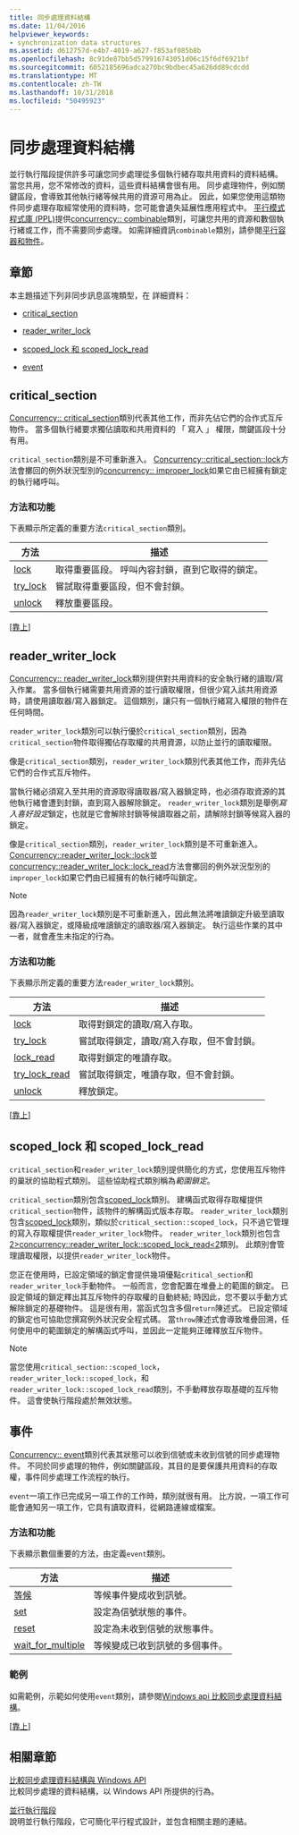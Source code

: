 ```yaml
---
title: 同步處理資料結構
ms.date: 11/04/2016
helpviewer_keywords:
- synchronization data structures
ms.assetid: d612757d-e4b7-4019-a627-f853af085b8b
ms.openlocfilehash: 8c91de87bb5d579916743051d06c15f6df6921bf
ms.sourcegitcommit: 6052185696adca270bc9bdbec45a626dd89cdcdd
ms.translationtype: MT
ms.contentlocale: zh-TW
ms.lasthandoff: 10/31/2018
ms.locfileid: "50495923"
---
```

# <a name="synchronization-data-structures"></a>同步處理資料結構

並行執行階段提供許多可讓您同步處理從多個執行緒存取共用資料的資料結構。 當您共用，您不常修改的資料，這些資料結構會很有用。 同步處理物件，例如關鍵區段，會導致其他執行緒等候共用的資源可用為止。 因此，如果您使用這類物件同步處理存取經常使用的資料時，您可能會遺失延展性應用程式中。 [平行模式程式庫 (PPL)](../../parallel/concrt/parallel-patterns-library-ppl.md)提供[concurrency:: combinable](../../parallel/concrt/reference/combinable-class.md)類別，可讓您共用的資源和數個執行緒或工作，而不需要同步處理。 如需詳細資訊`combinable`類別，請參閱[平行容器和物件](../../parallel/concrt/parallel-containers-and-objects.md)。

##  <a name="top"></a> 章節

本主題描述下列非同步訊息區塊類型，在 詳細資料：

- [critical_section](#critical_section)

- [reader_writer_lock](#reader_writer_lock)

- [scoped_lock 和 scoped_lock_read](#scoped_lock)

- [event](#event)

##  <a name="critical_section"></a> critical_section

[Concurrency:: critical_section](../../parallel/concrt/reference/critical-section-class.md)類別代表其他工作，而非先佔它們的合作式互斥物件。 當多個執行緒要求獨佔讀取和共用資料的 「 寫入 」 權限，關鍵區段十分有用。

`critical_section`類別是不可重新進入。 [Concurrency::critical_section::lock](reference/critical-section-class.md#lock)方法會擲回的例外狀況型別的[concurrency:: improper_lock](../../parallel/concrt/reference/improper-lock-class.md)如果它由已經擁有鎖定的執行緒呼叫。

### <a name="methods-and-features"></a>方法和功能

下表顯示所定義的重要方法`critical_section`類別。

|方法|描述|
|------------|-----------------|
|[lock](reference/critical-section-class.md#lock)|取得重要區段。 呼叫內容封鎖，直到它取得的鎖定。|
|[try_lock](reference/critical-section-class.md#try_lock)|嘗試取得重要區段，但不會封鎖。|
|[unlock](reference/critical-section-class.md#unlock)|釋放重要區段。|

[[靠上](#top)]

##  <a name="reader_writer_lock"></a> reader_writer_lock

[Concurrency:: reader_writer_lock](../../parallel/concrt/reference/reader-writer-lock-class.md)類別提供對共用資料的安全執行緒的讀取/寫入作業。 當多個執行緒需要共用資源的並行讀取權限，但很少寫入該共用資源時，請使用讀取器/寫入器鎖定。 這個類別，讓只有一個執行緒寫入權限的物件在任何時間。

`reader_writer_lock`類別可以執行優於`critical_section`類別，因為`critical_section`物件取得獨佔存取權的共用資源，以防止並行的讀取權限。

像是`critical_section`類別，`reader_writer_lock`類別代表其他工作，而非先佔它們的合作式互斥物件。

當執行緒必須寫入至共用的資源取得讀取器/寫入器鎖定時，也必須存取資源的其他執行緒會遭到封鎖，直到寫入器解除鎖定。 `reader_writer_lock`類別是舉例*寫入喜好設定*鎖定，也就是它會解除封鎖等候讀取器之前，請解除封鎖等候寫入器的鎖定。

像是`critical_section`類別，`reader_writer_lock`類別是不可重新進入。 [Concurrency::reader_writer_lock::lock](reference/reader-writer-lock-class.md#lock)並[concurrency::reader_writer_lock::lock_read](reference/reader-writer-lock-class.md#lock_read)方法會擲回的例外狀況型別的`improper_lock`如果它們由已經擁有的執行緒呼叫鎖定。

> [!NOTE]
>  因為`reader_writer_lock`類別是不可重新進入，因此無法將唯讀鎖定升級至讀取器/寫入器鎖定，或降級成唯讀鎖定的讀取器/寫入器鎖定。 執行這些作業的其中一者，就會產生未指定的行為。

### <a name="methods-and-features"></a>方法和功能

下表顯示所定義的重要方法`reader_writer_lock`類別。

|方法|描述|
|------------|-----------------|
|[lock](reference/reader-writer-lock-class.md#lock)|取得對鎖定的讀取/寫入存取。|
|[try_lock](reference/reader-writer-lock-class.md#try_lock)|嘗試取得鎖定，讀取/寫入存取，但不會封鎖。|
|[lock_read](reference/reader-writer-lock-class.md#lock_read)|取得對鎖定的唯讀存取。|
|[try_lock_read](reference/reader-writer-lock-class.md#try_lock_read)|嘗試取得鎖定，唯讀存取，但不會封鎖。|
|[unlock](reference/reader-writer-lock-class.md#unlock)|釋放鎖定。|

[[靠上](#top)]

##  <a name="scoped_lock"></a> scoped_lock 和 scoped_lock_read

`critical_section`和`reader_writer_lock`類別提供簡化的方式，您使用互斥物件的巢狀的協助程式類別。 這些協助程式類別稱為*範圍鎖定*。

`critical_section`類別包含[scoped_lock](reference/critical-section-class.md#critical_section__scoped_lock_class)類別。 建構函式取得存取權提供`critical_section`物件，該物件的解構函式版本存取。 `reader_writer_lock`類別包含[scoped_lock](reference/reader-writer-lock-class.md#scoped_lock_class)類別，類似於`critical_section::scoped_lock`，只不過它管理的寫入存取權提供`reader_writer_lock`物件。 `reader_writer_lock`類別也包含[2&gt;concurrency::reader_writer_lock::scoped_lock_read&lt;2](reference/reader-writer-lock-class.md#scoped_lock_read_class)類別。 此類別會管理讀取權限，以提供`reader_writer_lock`物件。

您正在使用時，已設定領域的鎖定會提供幾項優點`critical_section`和`reader_writer_lock`手動物件。 一般而言，您會配置在堆疊上的範圍的鎖定。 已設定領域的鎖定釋出其互斥物件的存取權的自動終結; 時因此，您不要以手動方式解除鎖定的基礎物件。 這是很有用，當函式包含多個`return`陳述式。 已設定領域的鎖定也可協助您撰寫例外狀況安全程式碼。 當`throw`陳述式會導致堆疊回溯，任何使用中的範圍鎖定的解構函式呼叫，並因此一定能夠正確釋放互斥物件。

> [!NOTE]
>  當您使用`critical_section::scoped_lock`， `reader_writer_lock::scoped_lock`，和`reader_writer_lock::scoped_lock_read`類別，不手動釋放存取基礎的互斥物件。 這會使執行階段處於無效狀態。

##  <a name="event"></a> 事件

[Concurrency:: event](../../parallel/concrt/reference/event-class.md)類別代表其狀態可以收到信號或未收到信號的同步處理物件。 不同於同步處理的物件，例如關鍵區段，其目的是要保護共用資料的存取權，事件同步處理工作流程的執行。

`event`一項工作已完成另一項工作的工作時，類別就很有用。 比方說，一項工作可能會通知另一項工作，它具有讀取資料，從網路連線或檔案。

### <a name="methods-and-features"></a>方法和功能

下表顯示數個重要的方法，由定義`event`類別。

|方法|描述|
|------------|-----------------|
|[等候](reference/event-class.md#wait)|等候事件變成收到訊號。|
|[set](reference/event-class.md#set)|設定為信號狀態的事件。|
|[reset](reference/event-class.md#reset)|設定為未收到信號的狀態事件。|
|[wait_for_multiple](reference/event-class.md#wait_for_multiple)|等候變成已收到訊號的多個事件。|

### <a name="example"></a>範例

如需範例，示範如何使用`event`類別，請參閱[Windows api 比較同步處理資料結構](../../parallel/concrt/comparing-synchronization-data-structures-to-the-windows-api.md)。

[[靠上](#top)]

## <a name="related-sections"></a>相關章節

[比較同步處理資料結構與 Windows API](../../parallel/concrt/comparing-synchronization-data-structures-to-the-windows-api.md)<br/>
比較同步處理的資料結構，以 Windows API 所提供的行為。

[並行執行階段](../../parallel/concrt/concurrency-runtime.md)<br/>
說明並行執行階段，它可簡化平行程式設計，並包含相關主題的連結。

